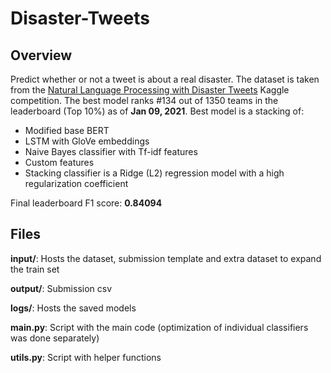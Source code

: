 # Disaster-Tweets


## Overview
Predict whether or not a tweet is about a real disaster. The dataset is taken from the [Natural Language Processing with Disaster Tweets](https://www.kaggle.com/c/nlp-getting-started/overview) Kaggle competition. The best model ranks #134 out of 1350 teams in the leaderboard (Top 10%) as of **Jan 09, 2021**.
Best model is a stacking of:
- Modified base BERT
- LSTM with GloVe embeddings
- Naive Bayes classifier with Tf-idf features
- Custom features
- Stacking classifier is a Ridge (L2) regression model with a high regularization coefficient

Final leaderboard F1 score: **0.84094**


## Files
**input/**: Hosts the dataset, submission template and extra dataset to expand the train set

**output/**: Submission csv

**logs/**: Hosts the saved models

**main.py**: Script with the main code (optimization of individual classifiers was done separately)

**utils.py**: Script with helper functions
